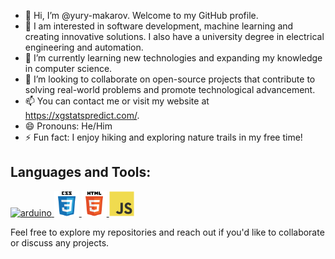 - 👋 Hi, I’m @yury-makarov. Welcome to my GitHub profile.
- 👀 I am interested in software development, machine learning and creating innovative solutions. I also have a university degree in electrical engineering and automation.
- 🌱 I’m currently learning new technologies and expanding my knowledge in computer science.
- 💞️ I’m looking to collaborate on open-source projects that contribute to solving real-world problems and promote technological advancement.
- 📫 You can contact me or visit my website at <a href="https://xgstatspredict.com/">https://xgstatspredict.com/</a>.
- 😄 Pronouns: He/Him
- ⚡ Fun fact: I enjoy hiking and exploring nature trails in my free time!

<h2>Languages and Tools:</h2>
<p align="left"> <a href="https://www.arduino.cc/" target="_blank" rel="noreferrer"> <img src="https://cdn.worldvectorlogo.com/logos/arduino-1.svg" alt="arduino" width="40" height="40"/> </a> <a href="https://www.w3schools.com/css/" target="_blank" rel="noreferrer"> <img src="https://raw.githubusercontent.com/devicons/devicon/master/icons/css3/css3-original-wordmark.svg" alt="css3" width="40" height="40"/> </a> <a href="https://www.w3.org/html/" target="_blank" rel="noreferrer"> <img src="https://raw.githubusercontent.com/devicons/devicon/master/icons/html5/html5-original-wordmark.svg" alt="html5" width="40" height="40"/> </a> <a href="https://developer.mozilla.org/en-US/docs/Web/JavaScript" target="_blank" rel="noreferrer"> <img src="https://raw.githubusercontent.com/devicons/devicon/master/icons/javascript/javascript-original.svg" alt="javascript" width="40" height="40"/> </a> </p>

Feel free to explore my repositories and reach out if you'd like to collaborate or discuss any projects.
<!---
yury-makarov/yury-makarov is a ✨ special ✨ repository because its `README.md` (this file) appears on your GitHub profile.
You can click the Preview link to take a look at your changes.
--->
